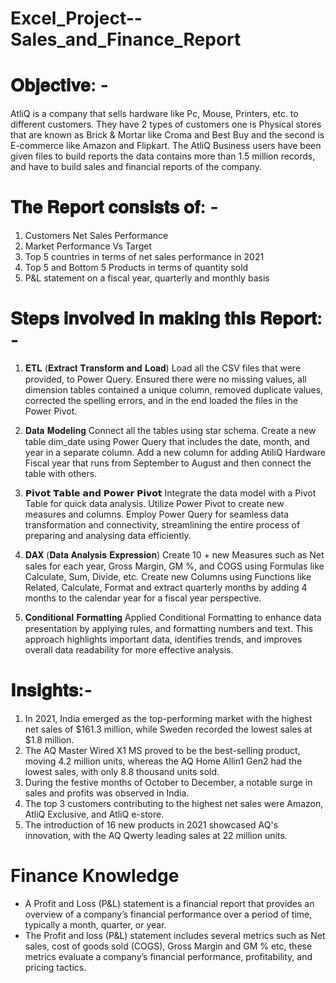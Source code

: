 # Excel_Project--Sales_and_Finance_Report
 
# 𝐎𝐛𝐣𝐞𝐜𝐭𝐢𝐯𝐞: -
AtliQ is a company that sells hardware like Pc, Mouse, Printers, etc. to different customers. They have 2 types of customers one is Physical stores that are known as Brick & Mortar like Croma and Best Buy and the second is E-commerce like Amazon and Flipkart. 
The AtliQ Business users have been given files to build reports the data contains more than 1.5 million records, and have to build sales and financial reports of the company.

# 𝐓𝐡𝐞 𝐑𝐞𝐩𝐨𝐫𝐭 𝐜𝐨𝐧𝐬𝐢𝐬𝐭𝐬 𝐨𝐟: -
1. Customers Net Sales Performance
2. Market Performance Vs Target
3. Top 5 countries in terms of net sales performance in 2021
4. Top 5 and Bottom 5 Products in terms of quantity sold
5. P&L statement on a fiscal year, quarterly and monthly basis
 
# 𝐒𝐭𝐞𝐩𝐬 𝐢𝐧𝐯𝐨𝐥𝐯𝐞𝐝 𝐢𝐧 𝐦𝐚𝐤𝐢𝐧𝐠 𝐭𝐡𝐢𝐬 𝐑𝐞𝐩𝐨𝐫𝐭: -

1. 𝐄𝐓𝐋 (𝐄𝐱𝐭𝐫𝐚𝐜𝐭 𝐓𝐫𝐚𝐧𝐬𝐟𝐨𝐫𝐦 𝐚𝐧𝐝 𝐋𝐨𝐚𝐝)
Load all the CSV files that were provided, to Power Query. Ensured there were no missing values, all dimension tables contained a unique column, removed duplicate values, corrected the spelling errors, and in the end loaded the files in the Power Pivot.
 
 
2. 𝐃𝐚𝐭𝐚 𝐌𝐨𝐝𝐞𝐥𝐢𝐧𝐠
Connect all the tables using star schema. Create a new table dim_date using Power Query that includes the date, month, and year in a separate column. Add a new column for adding AtiliQ Hardware Fiscal year that runs from September to August and then connect the table with others.
 
3. 𝗣𝗶𝘃𝗼𝘁 𝗧𝗮𝗯𝗹𝗲 𝗮𝗻𝗱 𝗣𝗼𝘄𝗲𝗿 𝗣𝗶𝘃𝗼𝘁
Integrate the data model with a Pivot Table for quick data analysis. Utilize Power Pivot to create new measures and columns. Employ Power Query for seamless data transformation and connectivity, streamlining the entire process of preparing and analysing data efficiently.
 
 
4. 𝐃𝐀𝐗 (𝐃𝐚𝐭𝐚 𝐀𝐧𝐚𝐥𝐲𝐬𝐢𝐬 𝐄𝐱𝐩𝐫𝐞𝐬𝐬𝐢𝐨𝐧)
Create 10 + new Measures such as Net sales for each year, Gross Margin, GM %, and COGS using Formulas like Calculate, Sum, Divide, etc. Create new Columns using Functions like Related, Calculate, Format and extract quarterly months by adding 4 months to the calendar year for a fiscal year perspective.
 
 
5. 𝐂𝐨𝐧𝐝𝐢𝐭𝐢𝐨𝐧𝐚𝐥 𝐅𝐨𝐫𝐦𝐚𝐭𝐭𝐢𝐧𝐠
Applied Conditional Formatting to enhance data presentation by applying rules, and formatting numbers and text. This approach highlights important data, identifies trends, and improves overall data readability for more effective analysis.
 
# 𝐈𝐧𝐬𝐢𝐠𝐡𝐭𝐬:-
1. In 2021, India emerged as the top-performing market with the highest net sales of $161.3 million, while Sweden recorded the lowest sales at $1.8 million.
2. The AQ Master Wired X1 MS proved to be the best-selling product, moving 4.2 million units, whereas the AQ Home Allin1 Gen2 had the lowest sales, with only 8.8 thousand units sold.
3. During the festive months of October to December, a notable surge in sales and profits was observed in India.
4. The top 3 customers contributing to the highest net sales were Amazon, AtliQ Exclusive, and AtliQ e-store.
5. The introduction of 16 new products in 2021 showcased AQ's innovation, with the AQ Qwerty leading sales at 22 million units.





# Finance Knowledge
- A Profit and Loss (P&L) statement is a financial report that provides an overview of a company’s financial performance over a period of time, typically a month, quarter, or year.
- The Profit and loss (P&L) statement includes several metrics such as Net sales, cost of goods sold (COGS), Gross Margin and GM % etc, these metrics evaluate a company’s financial performance, profitability, and pricing tactics.

